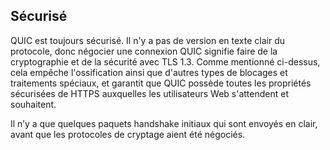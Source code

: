 ## Sécurisé

QUIC est toujours sécurisé. Il n'y a pas de version en texte clair du
protocole, donc négocier une connexion QUIC signifie faire de la cryptographie et
de la sécurité avec TLS 1.3. Comme mentionné ci-dessus, cela empêche l'ossification
ainsi que d'autres types de blocages et traitements spéciaux, et garantit que QUIC
possède toutes les propriétés sécurisées de HTTPS auxquelles les utilisateurs Web
s'attendent et souhaitent.

Il n’y a que quelques paquets handshake initiaux qui sont envoyés en clair, avant
que les protocoles de cryptage aient été négociés.
